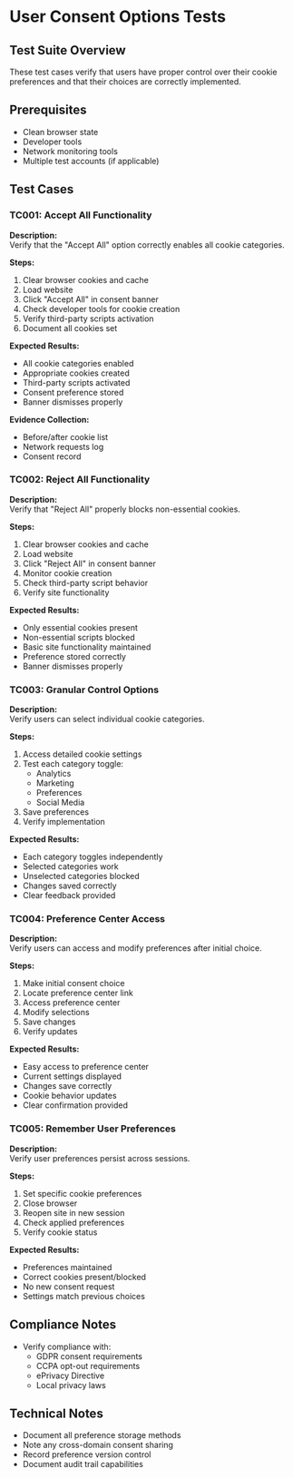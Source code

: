 # User Consent Options Tests

## Test Suite Overview
These test cases verify that users have proper control over their cookie preferences and that their choices are correctly implemented.

## Prerequisites
* Clean browser state
* Developer tools
* Network monitoring tools
* Multiple test accounts (if applicable)

## Test Cases

### TC001: Accept All Functionality
**Description:**  
Verify that the "Accept All" option correctly enables all cookie categories.

**Steps:**
1. Clear browser cookies and cache
2. Load website
3. Click "Accept All" in consent banner
4. Check developer tools for cookie creation
5. Verify third-party scripts activation
6. Document all cookies set

**Expected Results:**
- All cookie categories enabled
- Appropriate cookies created
- Third-party scripts activated
- Consent preference stored
- Banner dismisses properly

**Evidence Collection:**
- Before/after cookie list
- Network requests log
- Consent record

### TC002: Reject All Functionality
**Description:**  
Verify that "Reject All" properly blocks non-essential cookies.

**Steps:**
1. Clear browser cookies and cache
2. Load website
3. Click "Reject All" in consent banner
4. Monitor cookie creation
5. Check third-party script behavior
6. Verify site functionality

**Expected Results:**
- Only essential cookies present
- Non-essential scripts blocked
- Basic site functionality maintained
- Preference stored correctly
- Banner dismisses properly

### TC003: Granular Control Options
**Description:**  
Verify users can select individual cookie categories.

**Steps:**
1. Access detailed cookie settings
2. Test each category toggle:
   - Analytics
   - Marketing
   - Preferences
   - Social Media
3. Save preferences
4. Verify implementation

**Expected Results:**
- Each category toggles independently
- Selected categories work
- Unselected categories blocked
- Changes saved correctly
- Clear feedback provided

### TC004: Preference Center Access
**Description:**  
Verify users can access and modify preferences after initial choice.

**Steps:**
1. Make initial consent choice
2. Locate preference center link
3. Access preference center
4. Modify selections
5. Save changes
6. Verify updates

**Expected Results:**
- Easy access to preference center
- Current settings displayed
- Changes save correctly
- Cookie behavior updates
- Clear confirmation provided

### TC005: Remember User Preferences
**Description:**  
Verify user preferences persist across sessions.

**Steps:**
1. Set specific cookie preferences
2. Close browser
3. Reopen site in new session
4. Check applied preferences
5. Verify cookie status

**Expected Results:**
- Preferences maintained
- Correct cookies present/blocked
- No new consent request
- Settings match previous choices

## Compliance Notes
* Verify compliance with:
  - GDPR consent requirements
  - CCPA opt-out requirements
  - ePrivacy Directive
  - Local privacy laws

## Technical Notes
* Document all preference storage methods
* Note any cross-domain consent sharing
* Record preference version control
* Document audit trail capabilities
